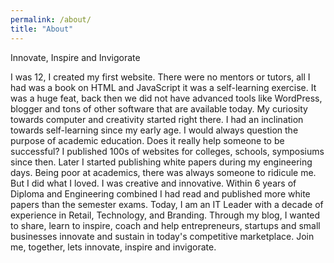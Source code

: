 ```yaml
---
permalink: /about/
title: "About"
---
```


Innovate, Inspire and Invigorate

I was 12, I created my first website. There were no mentors or tutors, all I had was a book on HTML and JavaScript it was a self-learning exercise. It was a huge feat, back then we did not have advanced tools like WordPress, blogger and tons of other software that are available today. My curiosity towards computer and creativity started right there. I had an inclination towards self-learning since my early age. I would always question the purpose of academic education. Does it really help someone to be successful? I published 100s of websites for colleges, schools, symposiums since then. Later I started publishing white papers during my engineering days. Being poor at academics, there was always someone to ridicule me. But I did what I loved. I was creative and innovative. Within 6 years of Diploma and Engineering combined I had read and published more white papers than the semester exams. Today, I am an IT Leader with a decade of experience in Retail, Technology, and Branding. Through my blog, I wanted to share, learn to inspire, coach and help entrepreneurs, startups and small businesses innovate and sustain in today's competitive marketplace. Join me, together, lets innovate, inspire and invigorate.